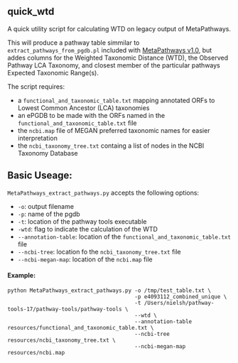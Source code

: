 quick_wtd
---------

A quick utility script for calculating WTD on legacy output of MetaPathways.

This will produce a pathway table simmilar to `extract_pathways_from_pgdb.pl` included
with [MetaPathways v1.0](https://github.com/hallamlab/MetaPathways/), but addes columns
for the Weighted Taxonomic Distance (WTD), the Observed Pathway LCA Taxonomy, and closest member
of the particular pathways Expected Taxonomic Range(s).

The script requires:

* a `functional_and_taxonomic_table.txt` mapping annotated ORFs to Lowest Common Ancestor
 (LCA) taxonomies
* an ePGDB to be made with the ORFs named in the `functional_and_taxonomic_table.txt` file
* the `ncbi.map` file of MEGAN preferred taxonomic names for easier interpretation
* the `ncbi_taxonomy_tree.txt` containg a list of nodes in the NCBI Taxonomy Database

## Basic Useage:

`MetaPathways_extract_pathways.py` accepts the following options:

* `-o`: output filename
* `-p`: name of the pgdb
* `-t`: location of the pathway tools executable
* `-wtd`: flag to indicate the calculation of the WTD
* `--annotation-table`: location of the `functional_and_taxonomic_table.txt` file
* `--ncbi-tree`: location fo the `ncbi_taxonomy_tree.txt` file
* `--ncbi-megan-map`: location of the `ncbi.map` file

#### Example:
```
python MetaPathways_extract_pathways.py -o /tmp/test_table.txt \
                                        -p e4093112_combined_unique \
                                        -t /Users/nielsh/pathway-tools-17/pathway-tools/pathway-tools \
                                        --wtd \
                                        --annotation-table resources/functional_and_taxonomic_table.txt \
                                        --ncbi-tree resources/ncbi_taxonomy_tree.txt \
                                        --ncbi-megan-map resources/ncbi.map
```
